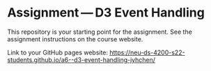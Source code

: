 # Assignment — D3 Event Handling

This repository is your starting point for the assignment. See the assignment instructions on the course website.

Link to your GitHub pages website: https://neu-ds-4200-s22-students.github.io/a6--d3-event-handling-jyhchen/
